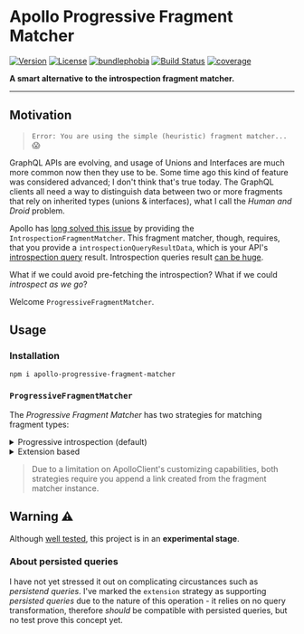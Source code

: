 # Apollo Progressive Fragment Matcher

[![Version](https://img.shields.io/npm/v/node-contrib-boilerplate.svg?style=flat-square)](https://www.npmjs.com/package/node-contrib-boilerplate)
[![License](https://img.shields.io/npm/l/node-contrib-boilerplate.svg)](https://github.com/lucasconstantino/node-contrib-boilerplate/blob/master/package.json)
[![bundlephobia](https://badgen.net/bundlephobia/minzip/apollo-progressive-fragment-matcher@latest)](https://bundlephobia.com/result?p=apollo-progressive-fragment-matcher)
[![Build Status](https://travis-ci.org/lucasconstantino/apollo-progressive-fragment-matcher.svg?branch=master)](https://travis-ci.org/lucasconstantino/apollo-progressive-fragment-matcher)
[![coverage](https://img.shields.io/codecov/c/github/lucasconstantino/node-contrib-boilerplate.svg?style=flat-square)](https://codecov.io/github/lucasconstantino/node-contrib-boilerplate)

**A smart alternative to the introspection fragment matcher.**

---

## Motivation

> `Error: You are using the simple (heuristic) fragment matcher...` :scream:

GraphQL APIs are evolving, and usage of Unions and Interfaces are much more common now then they use to be. Some time ago this kind of feature was considered advanced; I don't think that's true today. The GraphQL clients all need a way to distinguish data between two or more fragments that rely on inherited types (unions & interfaces), what I call the _Human and Droid_ problem.

Apollo has [long solved this issue](https://github.com/apollographql/apollo-client/pull/1483) by providing the `IntrospectionFragmentMatcher`. This fragment matcher, though, requires, that you provide a `introspectionQueryResultData`, which is your API's [introspection query](https://graphql.org/learn/introspection/) result. Introspection queries result [can be huge](https://gist.github.com/lucasconstantino/87160d2bb7ef667eb958bee38c917382).

What if we could avoid pre-fetching the introspection? What if we could _introspect as we go_?

Welcome `ProgressiveFragmentMatcher`.

## Usage

### Installation

```
npm i apollo-progressive-fragment-matcher
```

### `ProgressiveFragmentMatcher`

The _Progressive Fragment Matcher_ has two strategies for matching fragment types:

<details>
  <summary>Progressive introspection (default)</summary>

This strategy _transforms_ the outgoing queries to request introspection information on the requesting types. It does cache the results, meaning if on a second query you use the same fragment type, it won't introspect again (nor transform the query, which can be expensive).

> This strategy is much like what ApolloClient normally does to inject \_\_typename fields.

**Good**:

- Easy to install;
- Drop-in replacement for `IntrospectionFragmentMatcher`;

**Bad**:

- Query transforms are expensive;

##### Usage

```js
import ApolloClient from 'apollo-client'
import { InMemoryCache } from 'apollo-cache-inmemory'
import { from } from 'apollo-link'
import { HttpLink } from 'apollo-link-http'
import { ProgressiveFragmentMatcher } from 'apollo-progressive-fragment-matcher'

const fragmentMatcher = new ProgressiveFragmentMatcher()

const client = new ApolloClient({
  cache: new InMemoryCache({ fragmentMatcher }),
  link: from([fragmentMatcher.link(), new HttpLink()]),
})
```

</details>

<details>
  <summary>Extension based</summary>

This strategy is very performatic on the client side, because it does not depend on query transformation. What this strategy does is send the server an extension flag (`{ possibleTypes: true }`) to request the server to send possible types of any returned type in the query - regardless of the fragments requested.

> This strategy requires you have control of the server, and currently only works with ApolloServer custom extensions implementation.

**Good**:

- Fast on client;
- Persisted queries supported;

**Bad**:

- Requires server control;

##### Usage

**client:**

```js
import ApolloClient from 'apollo-client'
import { InMemoryCache } from 'apollo-cache-inmemory'
import { from } from 'apollo-link'
import { HttpLink } from 'apollo-link-http'
import { ProgressiveFragmentMatcher } from 'apollo-progressive-fragment-matcher'

const fragmentMatcher = new ProgressiveFragmentMatcher({
  strategy: 'extension',
})

const client = new ApolloClient({
  cache: new InMemoryCache({ fragmentMatcher }),
  link: from([fragmentMatcher.link(), new HttpLink()]),
})
```

**server**

```js
import { ApolloServer } from 'apollo-server'
import { PossibleTypesExtension } from 'apollo-progressive-fragment-matcher'

const server = new ApolloServer({
  typeDefs,
  resolvers,
  extensions: [() => new PossibleTypesExtension()],
})

server.listen() // start server
```

</details>

> Due to a limitation on ApolloClient's customizing capabilities, both strategies require you append a link created from the fragment matcher instance.

## Warning :warning:

Although [well tested](https://codecov.io/github/lucasconstantino/node-contrib-boilerplate), this project is in an **experimental stage**.

### About persisted queries

I have not yet stressed it out on complicating circustances such as _persistend queries_. I've marked the `extension` strategy as supporting _persisted queries_ due to the nature of this operation - it relies on no query transformation, therefore _should_ be compatible with persisted queries, but no test prove this concept yet.
